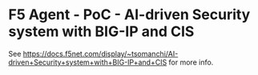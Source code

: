 # F5 Agent - PoC - AI-driven Security system with BIG-IP and CIS

See https://docs.f5net.com/display/~tsomanchi/AI-driven+Security+system+with+BIG-IP+and+CIS for more info.